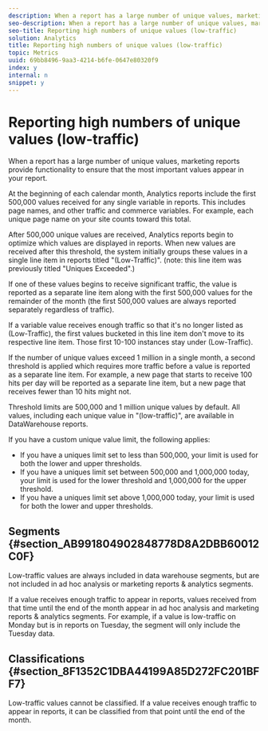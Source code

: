 ```yaml
---
description: When a report has a large number of unique values, marketing reports provide functionality to ensure that the most important values appear in your report.
seo-description: When a report has a large number of unique values, marketing reports provide functionality to ensure that the most important values appear in your report.
seo-title: Reporting high numbers of unique values (low-traffic)
solution: Analytics
title: Reporting high numbers of unique values (low-traffic)
topic: Metrics
uuid: 69bb8496-9aa3-4214-b6fe-0647e80320f9
index: y
internal: n
snippet: y
---
```


# Reporting high numbers of unique values (low-traffic)

When a report has a large number of unique values, marketing reports provide functionality to ensure that the most important values appear in your report.

At the beginning of each calendar month, Analytics reports include the first 500,000 values received for any single variable in reports. This includes page names, and other traffic and commerce variables. For example, each unique page name on your site counts toward this total.

After 500,000 unique values are received, Analytics reports begin to optimize which values are displayed in reports. When new values are received after this threshold, the system initially groups these values in a single line item in reports titled "(Low-Traffic)". (note: this line item was previously titled "Uniques Exceeded".)

If one of these values begins to receive significant traffic, the value is reported as a separate line item along with the first 500,000 values for the remainder of the month (the first 500,000 values are always reported separately regardless of traffic).

If a variable value receives enough traffic so that it's no longer listed as (Low-Traffic), the first values bucketed in this line item don't move to its respective line item. Those first 10-100 instances stay under (Low-Traffic).

If the number of unique values exceed 1 million in a single month, a second threshold is applied which requires more traffic before a value is reported as a separate line item. For example, a new page that starts to receive 100 hits per day will be reported as a separate line item, but a new page that receives fewer than 10 hits might not.

Threshold limits are 500,000 and 1 million unique values by default. All values, including each unique value in "(low-traffic)", are available in DataWarehouse reports.

If you have a custom unique value limit, the following applies:

* If you have a uniques limit set to less than 500,000, your limit is used for both the lower and upper thresholds. 
* If you have a uniques limit set between 500,000 and 1,000,000 today, your limit is used for the lower threshold and 1,000,000 for the upper threshold. 
* If you have a uniques limit set above 1,000,000 today, your limit is used for both the lower and upper thresholds.

## Segments {#section_AB991804902848778D8A2DBB60012C0F}

Low-traffic values are always included in data warehouse segments, but are not included in ad hoc analysis or marketing reports & analytics segments.

If a value receives enough traffic to appear in reports, values received from that time until the end of the month appear in ad hoc analysis and marketing reports & analytics segments. For example, if a value is low-traffic on Monday but is in reports on Tuesday, the segment will only include the Tuesday data.

## Classifications {#section_8F1352C1DBA44199A85D272FC201BFF7}

Low-traffic values cannot be classified. If a value receives enough traffic to appear in reports, it can be classified from that point until the end of the month. 
